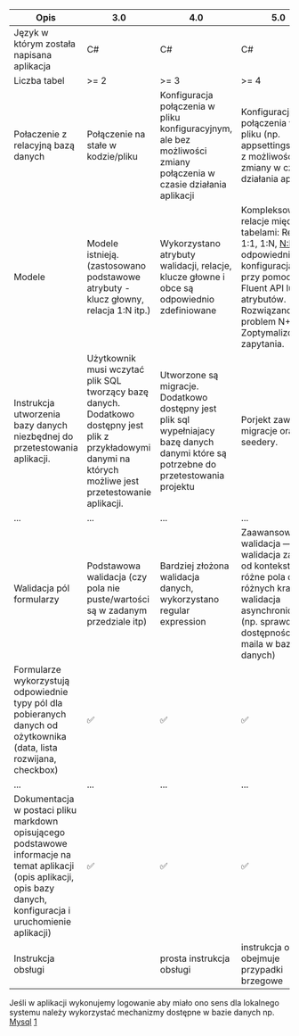 
|Opis | 3.0 | 4.0 | 5.0|
|-----|-----|-----|----|
| Język w którym została napisana aplikacja | C# | C# | C# |
|Liczba tabel | >= 2 | >= 3 | >= 4|
|Połaczenie z relacyjną bazą danych | Połączenie na stałe w kodzie/pliku | Konfiguracja połączenia w pliku konfiguracyjnym, ale bez możliwości zmiany połączenia w czasie działania aplikacji | Konfiguracja połączenia w pliku (np. appsettings.json) z możliwością zmiany w czasie działania aplikacji|
| Modele | Modele istnieją. (zastosowano podstawowe atrybuty - klucz głowny, relacja 1:N itp.) | Wykorzystano atrybuty walidacji, relacje, klucze głowne i obce są odpowiednio zdefiniowane | Kompleksowe relacje między tabelami: Relacje 1:1, 1:N, [N:M](https://devstyle.pl/2011/02/24/pulapka-relacji-wiele-do-wielu-mn/) z odpowiednimi konfiguracjami przy pomocy Fluent API lub atrybutów. Rozwiązano problem N+1. Zoptymalizowano zapytania.  |
| Instrukcja utworzenia bazy danych niezbędnej do przetestowania aplikacji. | Użytkownik musi wczytać plik SQL tworzący bazę danych. Dodatkowo dostępny jest plik z przykładowymi danymi na których możliwe jest przetestowanie aplikacji. | Utworzone są migracje. Dodatkowo dostępny jest plik sql wypełniajacy bazę danych danymi które są potrzebne do przetestowania projektu | Porjekt zawiera migracje oraz seedery.|
| ... | ... | ... |... |
| Walidacja pól formularzy | Podstawowa walidacja (czy pola nie puste/wartości są w zadanym przedziale itp) | Bardziej złożona walidacja danych, wykorzystano regular expression | Zaawansowana walidacja — walidacja zależna od kontekstu (np. różne pola dla różnych krajów), walidacja asynchroniczna (np. sprawdzenie dostępności e-maila w bazie danych) |
| Formularze wykorzystują odpowiednie typy pól dla pobieranych danych od ożytkownika (data, lista rozwijana, checkbox) | ✅ | ✅| ✅|
| ... | ... | ... |... |
| Dokumentacja w postaci pliku markdown opisującego podstawowe informacje na temat aplikacji (opis aplikacji, opis bazy danych, konfiguracja i uruchomienie aplikacji) | ✅ | ✅| ✅|
| Instrukcja obsługi |  | prosta instrukcja obsługi | instrukcja obsługi obejmuje przypadki brzegowe |



Jeśli w aplikacji wykonujemy logowanie aby miało ono sens dla lokalnego systemu należy wykorzystać mechanizmy dostępne w bazie danych np. [Mysql](https://dev.mysql.com/doc/refman/8.4/en/access-control.html) [1](https://stackoverflow.com/questions/10610013/how-does-authorization-work-in-application-that-runs-on-local-network)